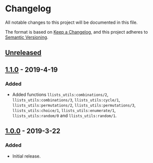 # Changelog

<!-- markdownlint-disable MD024 -->

All notable changes to this project will be documented in this file.

The format is based on [Keep a Changelog](https://keepachangelog.com/en/1.0.0/),
and this project adheres to [Semantic Versioning](https://semver.org/spec/v2.0.0.html).

## [Unreleased]

## [1.1.0] - 2019-4-19

### Added

- Added functions `llists_utils:combinations/2`,
  `llists_utils:combinations/3`, `llists_utils:cycle/1`,
  `llists_utils:permutations/2`, `llists_utils:permutations/3`,
  `llists_utils:choice/1`, `llists_utils:enumerate/1`, `llists_utils:random/0`
  and `llists_utils:random/1`.

## [1.0.0] - 2019-3-22

### Added

- Initial release.

[unreleased]: https://github.com/jkrukoff/llists/compare/v1.1.0...HEAD
[1.1.0]: https://github.com/jkrukoff/llists/compare/v1.0.0...v1.1.0
[1.0.0]: https://github.com/jkrukoff/llists/releases/tag/v1.0.0
